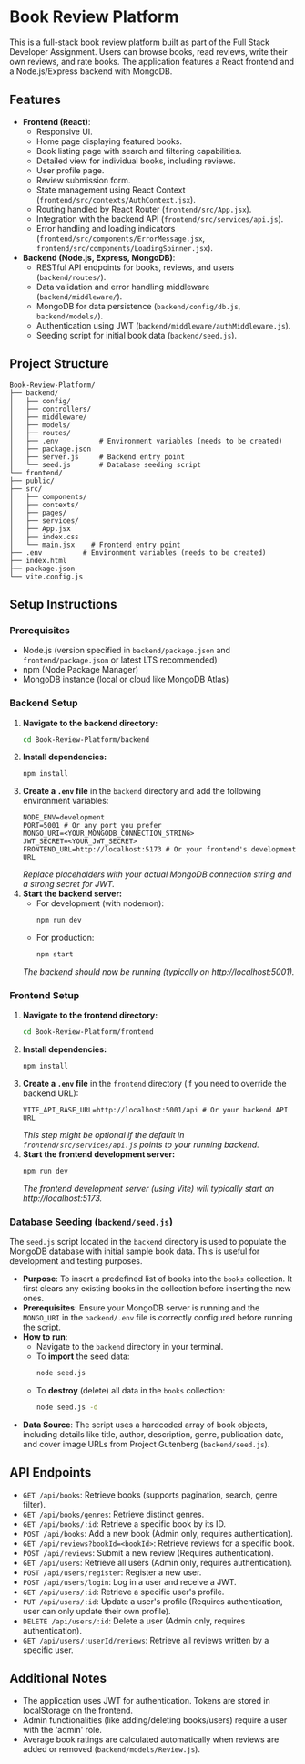 # Book Review Platform

This is a full-stack book review platform built as part of the Full Stack Developer Assignment. Users can browse books, read reviews, write their own reviews, and rate books. The application features a React frontend and a Node.js/Express backend with MongoDB.

## Features

* **Frontend (React)**:
    * Responsive UI.
    * Home page displaying featured books.
    * Book listing page with search and filtering capabilities.
    * Detailed view for individual books, including reviews.
    * User profile page.
    * Review submission form.
    * State management using React Context (`frontend/src/contexts/AuthContext.jsx`).
    * Routing handled by React Router (`frontend/src/App.jsx`).
    * Integration with the backend API (`frontend/src/services/api.js`).
    * Error handling and loading indicators (`frontend/src/components/ErrorMessage.jsx`, `frontend/src/components/LoadingSpinner.jsx`).
* **Backend (Node.js, Express, MongoDB)**:
    * RESTful API endpoints for books, reviews, and users (`backend/routes/`).
    * Data validation and error handling middleware (`backend/middleware/`).
    * MongoDB for data persistence (`backend/config/db.js`, `backend/models/`).
    * Authentication using JWT (`backend/middleware/authMiddleware.js`).
    * Seeding script for initial book data (`backend/seed.js`).

## Project Structure
```
Book-Review-Platform/
├── backend/
│   ├── config/
│   ├── controllers/
│   ├── middleware/
│   ├── models/
│   ├── routes/
│   ├── .env          # Environment variables (needs to be created)
│   ├── package.json
│   ├── server.js     # Backend entry point
│   └── seed.js       # Database seeding script
└── frontend/
├── public/
├── src/
│   ├── components/
│   ├── contexts/
│   ├── pages/
│   ├── services/
│   ├── App.jsx
│   ├── index.css
│   └── main.jsx    # Frontend entry point
├── .env          # Environment variables (needs to be created)
├── index.html
├── package.json
└── vite.config.js
```
## Setup Instructions

### Prerequisites

* Node.js (version specified in `backend/package.json` and `frontend/package.json` or latest LTS recommended)
* npm (Node Package Manager)
* MongoDB instance (local or cloud like MongoDB Atlas)

### Backend Setup

1.  **Navigate to the backend directory:**
    ```bash
    cd Book-Review-Platform/backend
    ```
2.  **Install dependencies:**
    ```bash
    npm install
    ```
3.  **Create a `.env` file** in the `backend` directory and add the following environment variables:
    ```env
    NODE_ENV=development
    PORT=5001 # Or any port you prefer
    MONGO_URI=<YOUR_MONGODB_CONNECTION_STRING>
    JWT_SECRET=<YOUR_JWT_SECRET>
    FRONTEND_URL=http://localhost:5173 # Or your frontend's development URL
    ```
    *Replace placeholders with your actual MongoDB connection string and a strong secret for JWT.*
4.  **Start the backend server:**
    * For development (with nodemon):
        ```bash
        npm run dev
        ```
    * For production:
        ```bash
        npm start
        ```
    *The backend should now be running (typically on http://localhost:5001).*

### Frontend Setup

1.  **Navigate to the frontend directory:**
    ```bash
    cd Book-Review-Platform/frontend
    ```
2.  **Install dependencies:**
    ```bash
    npm install
    ```
3.  **Create a `.env` file** in the `frontend` directory (if you need to override the backend URL):
    ```env
    VITE_API_BASE_URL=http://localhost:5001/api # Or your backend API URL
    ```
    *This step might be optional if the default in `frontend/src/services/api.js` points to your running backend.*
4.  **Start the frontend development server:**
    ```bash
    npm run dev
    ```
    *The frontend development server (using Vite) will typically start on http://localhost:5173.*

### Database Seeding (`backend/seed.js`)

The `seed.js` script located in the `backend` directory is used to populate the MongoDB database with initial sample book data. This is useful for development and testing purposes.

* **Purpose**: To insert a predefined list of books into the `books` collection. It first clears any existing books in the collection before inserting the new ones.
* **Prerequisites**: Ensure your MongoDB server is running and the `MONGO_URI` in the `backend/.env` file is correctly configured before running the script.
* **How to run**:
    * Navigate to the `backend` directory in your terminal.
    * To **import** the seed data:
        ```bash
        node seed.js
        ```
    * To **destroy** (delete) all data in the `books` collection:
        ```bash
        node seed.js -d
        ```
* **Data Source**: The script uses a hardcoded array of book objects, including details like title, author, description, genre, publication date, and cover image URLs from Project Gutenberg (`backend/seed.js`).

## API Endpoints

* `GET /api/books`: Retrieve books (supports pagination, search, genre filter).
* `GET /api/books/genres`: Retrieve distinct genres.
* `GET /api/books/:id`: Retrieve a specific book by its ID.
* `POST /api/books`: Add a new book (Admin only, requires authentication).
* `GET /api/reviews?bookId=<bookId>`: Retrieve reviews for a specific book.
* `POST /api/reviews`: Submit a new review (Requires authentication).
* `GET /api/users`: Retrieve all users (Admin only, requires authentication).
* `POST /api/users/register`: Register a new user.
* `POST /api/users/login`: Log in a user and receive a JWT.
* `GET /api/users/:id`: Retrieve a specific user's profile.
* `PUT /api/users/:id`: Update a user's profile (Requires authentication, user can only update their own profile).
* `DELETE /api/users/:id`: Delete a user (Admin only, requires authentication).
* `GET /api/users/:userId/reviews`: Retrieve all reviews written by a specific user.

## Additional Notes

* The application uses JWT for authentication. Tokens are stored in localStorage on the frontend.
* Admin functionalities (like adding/deleting books/users) require a user with the 'admin' role.
* Average book ratings are calculated automatically when reviews are added or removed (`backend/models/Review.js`).
